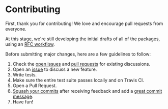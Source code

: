 # Contributing

First, thank you for contributing! We love and encourage pull requests from everyone.

At this stage, we're still developing the initial drafts of all of the packages, using an
[RFC workflow](https://github.com/go-kit/kit/tree/master/rfc).

Before submitting major changes, here are a few guidelines to follow:

1. Check the [open issues][issues] and [pull requests][prs] for existing discussions.
1. Open an [issue][issues] to discuss a new feature.
1. Write tests.
1. Make sure the entire test suite passes locally and on Travis CI.
1. Open a Pull Request.
1. [Squash your commits][squash] after receiving feedback and add a [great commit message][message].
1. Have fun!

[issues]: https://github.com/go-kit/kit/issues
[prs]: https://github.com/go-kit/kit/pulls
[squash]: http://gitready.com/advanced/2009/02/10/squashing-commits-with-rebase.html
[message]: http://tbaggery.com/2008/04/19/a-note-about-git-commit-messages.html

